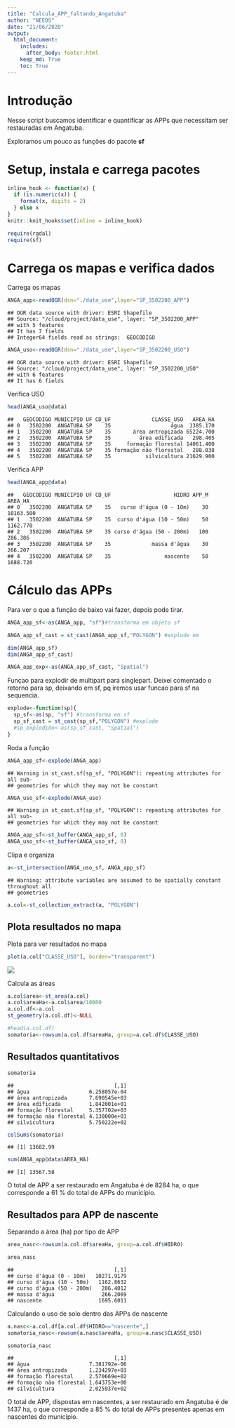 ```yaml
---
title: "Calcula_APP_faltando_Angatuba"
author: "NEEDS"
date: "21/06/2020"
output: 
  html_document:
    includes:
      after_body: footer.html
    keep_md: True
    toc: True
---
```

# Introdução

Nesse script buscamos identificar e quantificar as APPs que necessitam ser restauradas em Angatuba.

Exploramos um pouco as funções do pacote **sf**
# Setup, instala e carrega pacotes


```r
inline_hook <- function(x) {
  if (is.numeric(x)) {
    format(x, digits = 2)
  } else x
}
knitr::knit_hooks$set(inline = inline_hook)
```




```r
require(rgdal)
require(sf)
```
# Carrega os mapas e verifica dados

Carrega os mapas

```r
ANGA_app<-readOGR(dsn="./data_use",layer="SP_3502200_APP")
```

```
## OGR data source with driver: ESRI Shapefile 
## Source: "/cloud/project/data_use", layer: "SP_3502200_APP"
## with 5 features
## It has 7 fields
## Integer64 fields read as strings:  GEOCODIGO
```

```r
ANGA_uso<-readOGR(dsn="./data_use",layer="SP_3502200_USO")
```

```
## OGR data source with driver: ESRI Shapefile 
## Source: "/cloud/project/data_use", layer: "SP_3502200_USO"
## with 6 features
## It has 6 fields
```

Verifica USO

```r
head(ANGA_uso@data)
```

```
##   GEOCODIGO MUNICIPIO UF CD_UF             CLASSE_USO   AREA_HA
## 0   3502200  ANGATUBA SP    35                   água  1385.170
## 1   3502200  ANGATUBA SP    35       área antropizada 65224.700
## 2   3502200  ANGATUBA SP    35         área edificada   298.405
## 3   3502200  ANGATUBA SP    35     formação florestal 14061.400
## 4   3502200  ANGATUBA SP    35 formação não florestal   288.038
## 5   3502200  ANGATUBA SP    35           silvicultura 21629.900
```
Verifica APP

```r
head(ANGA_app@data)
```

```
##   GEOCODIGO MUNICIPIO UF CD_UF                    HIDRO APP_M   AREA_HA
## 0   3502200  ANGATUBA SP    35   curso d'água (0 - 10m)    30 10163.500
## 1   3502200  ANGATUBA SP    35  curso d'água (10 - 50m)    50  1162.770
## 2   3502200  ANGATUBA SP    35 curso d'água (50 - 200m)   100   286.386
## 3   3502200  ANGATUBA SP    35             massa d'água    30   266.207
## 4   3502200  ANGATUBA SP    35                 nascente    50  1688.720
```
# Cálculo das APPs

Para ver o que a função de baixo vai fazer, depois pode tirar.

```r
ANGA_app_sf<-as(ANGA_app, "sf")#transforma em objeto sf

ANGA_app_sf_cast = st_cast(ANGA_app_sf,"POLYGON") #explode em 

dim(ANGA_app_sf)
dim(ANGA_app_sf_cast)

ANGA_app_exp<-as(ANGA_app_sf_cast, "Spatial")
```
Funçao para explodir de multipart para singlepart. Deixei comentado o retorno para sp, deixando em sf, pq iremos usar funcao para sf na sequencia.

```r
explode<-function(sp){
  sp_sf<-as(sp, "sf") #transforma em sf
  sp_sf_cast = st_cast(sp_sf,"POLYGON") #explode 
  #sp_explodido<-as(sp_sf_cast, "Spatial")
}
```
Roda a função

```r
ANGA_app_sf<-explode(ANGA_app)
```

```
## Warning in st_cast.sf(sp_sf, "POLYGON"): repeating attributes for all sub-
## geometries for which they may not be constant
```

```r
ANGA_uso_sf<-explode(ANGA_uso)
```

```
## Warning in st_cast.sf(sp_sf, "POLYGON"): repeating attributes for all sub-
## geometries for which they may not be constant
```

```r
ANGA_app_sf<-st_buffer(ANGA_app_sf, 0)
ANGA_uso_sf<-st_buffer(ANGA_uso_sf, 0)
```
Clipa e organiza

```r
a<-st_intersection(ANGA_uso_sf, ANGA_app_sf)
```

```
## Warning: attribute variables are assumed to be spatially constant throughout all
## geometries
```

```r
a.col<-st_collection_extract(a, "POLYGON")
```
## Plota resultados no mapa
Plota para ver resultados no mapa

```r
plot(a.col["CLASSE_USO"], border="transparent")
```

<img src="Calcula_APP_Faltando_ANGATUBA_files/figure-html/unnamed-chunk-9-1.png" style="display: block; margin: auto;" />

Calcula as áreas

```r
a.col$area<-st_area(a.col)
a.col$areaHa<-a.col$area/10000
a.col.df<-a.col
st_geometry(a.col.df)<-NULL

#head(a.col.df)
somatoria<-rowsum(a.col.df$areaHa, group=a.col.df$CLASSE_USO)
```
## Resultados quantitativos

```r
somatoria
```

```
##                                [,1]
## água                   6.258057e-04
## área antropizada       7.690545e+03
## área edificada         1.842001e+01
## formação florestal     5.357702e+03
## formação não florestal 4.130000e+01
## silvicultura           5.750222e+02
```


```r
colSums(somatoria)
```

```
## [1] 13682.99
```

```r
sum(ANGA_app@data$AREA_HA)
```

```
## [1] 13567.58
```

O total de APP a ser restaurado em Angatuba é de 8284 ha, o que corresponde a 61 % do total de APPs do município.

## Resultados para APP de nascente

Separando a área (ha) por tipo de APP

```r
area_nasc<-rowsum(a.col.df$areaHa, group=a.col.df$HIDRO)
```


```r
area_nasc
```

```
##                                [,1]
## curso d'água (0 - 10m)   10271.9179
## curso d'água (10 - 50m)   1162.8632
## curso d'água (50 - 200m)   286.4012
## massa d'água               266.2069
## nascente                  1695.6011
```

Calculando o uso de solo dentro das APPs de nascente

```r
a.nasc<-a.col.df[a.col.df$HIDRO=="nascente",]
somatoria_nasc<-rowsum(a.nasc$areaHa, group=a.nasc$CLASSE_USO)
```


```r
somatoria_nasc
```

```
##                                [,1]
## água                   7.381792e-06
## área antropizada       1.234297e+03
## formação florestal     2.570669e+02
## formação não florestal 1.643753e+00
## silvicultura           2.025937e+02
```
O total de APP, dispostas em nascentes, a ser restaurado em Angatuba é de 1437 ha, o que corresponde a 85 % do total de APPs presentes apenas em nascentes do município.





